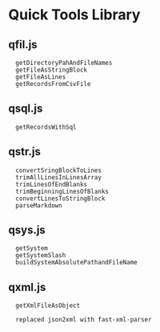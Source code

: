 # Quick Tools Library

## qfil.js

      getDirectoryPahAndFileNames
      getFileAsStringBlock
      getFileAsLines
      getRecordsFromCsvFile

## qsql.js

      getRecordsWithSql

## qstr.js

      convertSringBlockToLines
      trimAllLinesInLinesArray
      trimLinesOfEndBlanks
      trimBeginningLinesOfBlanks
      convertLinesToStringBlock
      parseMarkdown

## qsys.js

      getSystem
      getSystemSlash
      buildSystemAbsolutePathandFileName

## qxml.js

      getXmlFileAsObject

      replaced json2xml with fast-xml-parser
